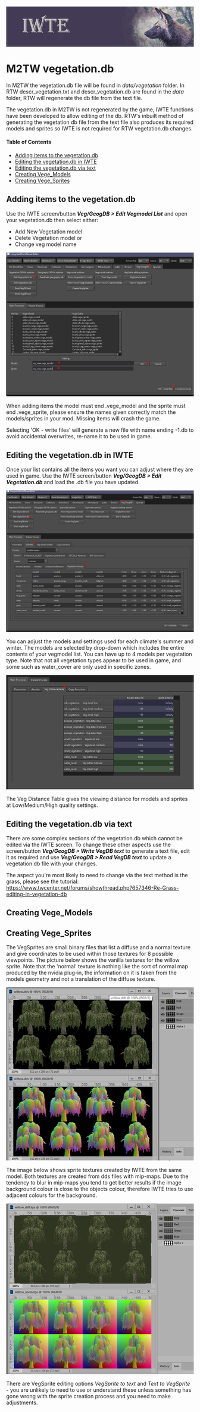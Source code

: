 ![IWTE banner](../IWTEgithub_images/IWTEbanner.jpg)

# M2TW vegetation.db 

In M2TW the vegetation.db file will be found in *data/vegetation* folder.  In RTW descr_vegetation.txt and descr_vegetation.db are found in the *data* folder, RTW will regenerate the db file from the text file.

The vegetation.db in M2TW is not regenerated by the game, IWTE functions have been developed to allow editing of the db.  RTW's inbuilt method of generating the vegetation db file from the text file also produces its required models and sprites so IWTE is not required for RTW vegetation.db changes.

#### Table of Contents

* [Adding items to the vegetation.db](adding-items-to-the-vegetationdb)
* [Editing the vegetation.db in IWTE](#editing-the-vegetationdb-in-iwte)
* [Editing the vegetation.db via text](#editing-the-vegetationdb-via-text)
* [Creating Vege_Models](#creating-vege_models)
* [Creating Vege_Sprites](#creating-vege_sprites)

## Adding items to the vegetation.db

Use the IWTE screen/button ***Veg/GeogDB > Edit Vegmodel List*** and open your vegetation.db then select either:
* Add New Vegetation model
* Delete Vegetation model or
* Change veg model name

![M2-vegetation-db-list](../IWTEgithub_images/M2-vegetation-db-list.jpg)

When adding items the model must end .vege_model and the sprite must end .vege_sprite, please ensure the names given correctly match the models/sprites in your mod. Missing items will crash the game.

Selecting 'OK - write files' will generate a new file with name ending -1.db to avoid accidental overwrites, re-name it to be used in game.

## Editing the vegetation.db in IWTE

Once your list contains all the items you want you can adjust where they are used in game. 
Use the IWTE screen/button ***Veg/GeogDB > Edit Vegetation.db*** and load the .db file you have updated.

![M2-vegetation-db-edit](../IWTEgithub_images/M2-vegetation-db-edit.jpg)

You can adjust the models and settings used for each climate's summer and winter.  The models are selected by drop-down which includes the entire contents of your vegmodel list.  You can have up to 4 models per vegetation type.  Note that not all vegetation types appear to be used in game, and some such as water_cover are only used in specific zones.

![M2-vegetation-db-veg-distance](../IWTEgithub_images/M2-vegetation-db-veg-distance.jpg)

The Veg Distance Table gives the viewing distance for models and sprites at Low/Medium/High quality settings.

## Editing the vegetation.db via text

There are some complex sections of the vegetation.db which cannot be edited via the IWTE screen. To change these other aspects use the screen/button ***Veg/GeogDB > Write VegDB text*** to generate a text file, edit it as required and use ***Veg/GeogDB > Read VegDB text*** to update a vegetation.db file with your changes.

The aspect you're most likely to need to change via the text method is the grass, please see the tutorial:  
https://www.twcenter.net/forums/showthread.php?657346-Re-Grass-editing-in-vegetation-db

## Creating Vege_Models

## Creating Vege_Sprites

The VegSprites are small binary files that list a diffuse and a normal texture and give coordinates to be used within those textures for 8 possible viewpoints.  The picture below shows the vanilla textures for the willow sprite.  Note that the 'normal' texture is nothing like the sort of normal map produced by the nvidia plug-in, the information on it is taken from the models geometry and not a translation of the diffuse texture.  

![M2_vegsprite_textures](../IWTEgithub_images/M2_vegsprite_textures.jpg)

The image below shows sprite textures created by IWTE from the same model. Both textures are created from dds files with mip-maps.  Due to the tendency to blur in mip-maps you tend to get better results if the image background colour is close to the objects colour, therefore IWTE tries to use adjacent colours for the background.

![M2_vegsprite_textures_IWTE](../IWTEgithub_images/M2_vegsprite_textures_IWTE.jpg)



There are VegSprite editing options *VegSprite to text* and *Text to VegSprite* - you are unlikely to need to use or understand these unless something has gone wrong with the sprite creation process and you need to make adjustments.
